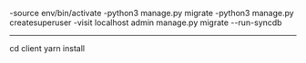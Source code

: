 -source env/bin/activate
-python3 manage.py migrate
-python3 manage.py createsuperuser
-visit localhost admin
manage.py migrate --run-syncdb


---
cd client
yarn install
